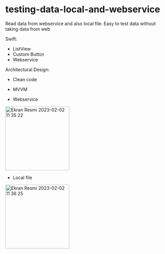 # testing-data-local-and-webservice

Read data from webservice and also local file. Easy to test data without taking data from web


Swift:
- ListView
- Custom Button
- Webservice


Architectural Design:
- Clean code
- MVVM

- Webservice
<img width="200" alt="Ekran Resmi 2023-02-02 11 35 22" src="https://user-images.githubusercontent.com/29226552/216272726-9f22fa25-94a6-4882-91b1-4dfeff57ed03.png">


- Local file
<img width="200" alt="Ekran Resmi 2023-02-02 11 36 25" src="https://user-images.githubusercontent.com/29226552/216273007-e7c28883-0745-42bd-8f4d-2b9325dfea2a.png">

